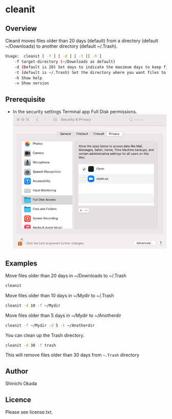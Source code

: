 # cleanit

## Overview

Cleanit moves files older than 20 days (default) from a directory (default ~/Downloads) to another directory (default ~/.Trash).

```sh
Usage:  cleanit [ -f ] [ -d ] [ -t ][ -h ]
    -f target-directory (~/Downloads as default) 
    -d (Default is 20) Set days to indicate the maximum days to keep files. 
    -t (default is ~/.Trash) Set the directory where you want files to move to. 
    -h Show help
    -v Show version
```

## Prerequisite

- In the security settings Terminal app Full Disk permissions. ![security](./images/access.png)

## Examples

Move files older than 20 days in ~/Downloads to ~/.Trash

```sh
cleanit
```

Move files older than 10 days in ~/Mydir to ~/.Trash

```sh
cleanit -d 10 -f ~/Mydir
```

Move files older than 5 days in ~/Mydir to ~/Anotherdir

```sh
cleanit -f ~/Mydir -d 5 -t ~/Anotherdir
```

You can clean up the Trash directory.

```sh
cleanit -d 30 -f trash
```

This will remove files older than 30 days from `~.Trash` directory

## Author

Shinichi Okada

## Licence

Please see license.txt.

